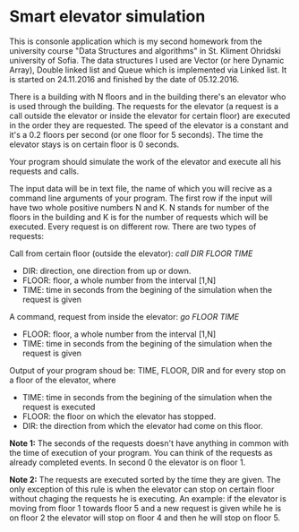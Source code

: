 # Smart elevator simulation

This is consonle application which is my second homework from the university course "Data Structures and algorithms" in St. Kliment Ohridski university of Sofia. The data structures I used are Vector (or here Dynamic Array), Double linked list and Queue which is implemented via Linked list. It is started on 24.11.2016 and finished by the date of 05.12.2016.

There is a building with N floors and in the building there's an elevator who is used through the building. The requests for the elevator (a request is a call outside the elevator or inside the elevator for certain floor) are executed in the order they are requested. The speed of the elevator is a constant and it's a 0.2 floors per second (or one floor for 5 seconds). The time the elevator stays is on certain floor is 0 seconds.

Your program should simulate the work of the elevator and execute all his requests and calls.

The input data will be in text file, the name of which you will recive as a command line arguments of your program. The first row if the input will have two whole positive numbers N and K. N stands for number of the floors in the building and K is for the number of requests which will be executed. Every request is on different row. There are two types of requests:

Call from certain floor (outside the elevator):
*call DIR FLOOR TIME*
- DIR: direction, one direction from up or down.
- FLOOR: floor, a whole number from the interval [1,N]
- TIME: time in seconds from the begining of the simulation when the request is given

A command, request from inside the elevator:
*go FLOOR TIME*
- FLOOR: floor, a whole number from the interval [1,N]
- TIME: time in seconds from the begining of the simulation when the request is given

Output of your program shoud be: TIME, FLOOR, DIR and for every stop on a floor of the elevator, where
- TIME: time in seconds from the begining of the simulation when the request is executed
- FLOOR: the floor on which the elevator has stopped.
- DIR: the direction from which the elevator had come on this floor.

**Note 1:**
The seconds of the requests doesn't have anything in common with the time of execution of your program. You can think of the requests as already completed events. In second 0 the elevator is on floor 1.

**Note 2:** 
The requests are executed sorted by the time they are given. The only exception of this rule is when the elevator can stop on certain floor without chaging the requests he is executing.
An example: if the elevator is moving from floor 1 towards floor 5 and a new request is given while he is on floor 2 the elevator will stop on floor 4 and then he will stop on floor 5.


